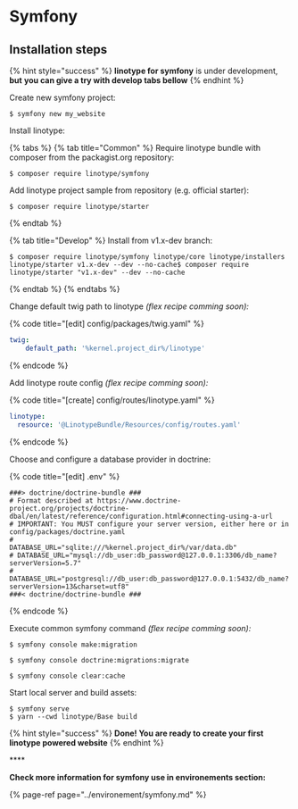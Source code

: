 # Symfony

## Installation steps

{% hint style="success" %}
**linotype for symfony** is under development, **but** **you can give a try with develop tabs bellow**
{% endhint %}

Create new symfony project:

```
$ symfony new my_website
```

Install linotype:

{% tabs %}
{% tab title="Common" %}
Require linotype bundle with composer from the packagist.org repository:

```
$ composer require linotype/symfony
```

Add linotype project sample from repository \(e.g. official starter\):

```text
$ composer require linotype/starter
```
{% endtab %}

{% tab title="Develop" %}
Install from v1.x-dev branch:

```
$ composer require linotype/symfony linotype/core linotype/installers linotype/starter v1.x-dev --dev --no-cache$ composer require linotype/starter "v1.x-dev" --dev --no-cache
```
{% endtab %}
{% endtabs %}

Change default twig path to linotype _\(flex recipe comming soon\):_

{% code title="\[edit\] config/packages/twig.yaml" %}
```yaml
twig:
    default_path: '%kernel.project_dir%/linotype'
```
{% endcode %}

Add linotype route config _\(flex recipe comming soon\):_

{% code title="\[create\] config/routes/linotype.yaml" %}
```yaml
linotype:
  resource: '@LinotypeBundle/Resources/config/routes.yaml'
```
{% endcode %}

Choose and configure a database provider in doctrine:

{% code title="\[edit\] .env" %}
```text
###> doctrine/doctrine-bundle ###
# Format described at https://www.doctrine-project.org/projects/doctrine-dbal/en/latest/reference/configuration.html#connecting-using-a-url
# IMPORTANT: You MUST configure your server version, either here or in config/packages/doctrine.yaml
#
DATABASE_URL="sqlite:///%kernel.project_dir%/var/data.db"
# DATABASE_URL="mysql://db_user:db_password@127.0.0.1:3306/db_name?serverVersion=5.7"
# DATABASE_URL="postgresql://db_user:db_password@127.0.0.1:5432/db_name?serverVersion=13&charset=utf8"
###< doctrine/doctrine-bundle ###
```
{% endcode %}

Execute common symfony command _\(flex recipe comming soon\):_

```text
$ symfony console make:migration

$ symfony console doctrine:migrations:migrate

$ symfony console clear:cache
```

Start local server and build assets:

```text
$ symfony serve
$ yarn --cwd linotype/Base build
```



{% hint style="success" %}
**Done! You are ready to create your first linotype powered website**
{% endhint %}

\*\*\*\*

**Check more information for symfony use in environements section:**

{% page-ref page="../environement/symfony.md" %}







